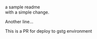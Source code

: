a sample readme  
with a simple change.  

Another line...

This is a PR for deploy to gstg environment
